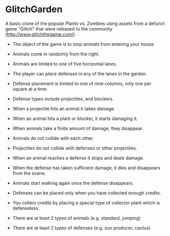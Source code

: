 # GlitchGarden
A basic clone of the popular Plants vs. Zombies using assets from a defunct game "Glitch" that were released to the community (http://www.glitchthegame.com/).

* The object of the game is to stop animals from entering your house.

* Animals come in randomly from the right.

* Animals are limited to one of five horizontal lanes. 

* The player can place defenses in any of the lanes in the garden

* Defense placement is limited to one of nine columns, only one per square at a time.

* Defense types include projectiles, and blockers.

* When a projectile hits an animal it takes damage.

* When an animal hits a plant or blocker, it starts damaging it.

* When animals take a finite amount of damage, they disappear.

* Animals do not collide with each other.

* Projectiles do not collide with defenses or other projectiles.

* When an animal reaches a defense it stops and deals damage.

* When the defense has taken sufficient damage, it dies and disappears from the scene.

* Animals start walking again once the defense disappears.

* Defenses can be placed only when you have collected enough credits.

* You collect credits by placing a special type of collector plant which is defenseless.

* There are at least 2 types of animals (e.g. standard, jumping)

* There are at least 2 types of defenses (e.g. sun producer, cactus)
